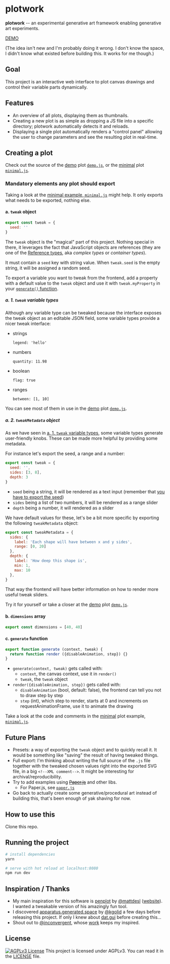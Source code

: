 # plotwork

**plotwork** -- an experimental generative art framework enabling generative art experiments.

[DEMO](https://draft.li/plotwork/)

(The idea isn't new and I'm probably doing it wrong. I don't know the space, I didn't know what existed before building this. It works for me though.)

## Goal

This project is an interactive web interface to plot canvas drawings and control their variable parts dynamically.

## Features

* An overview of all plots, displaying them as thumbnails.
* Creating a new plot is as simple as dropping a JS file into a specific directory; plotwork automatically detects it and reloads.
* Displaying a single plot automatically renders a "control panel" allowing the user to change parameters and see the resulting plot in real-time.

## Creating a plot

Check out the source of the [demo](https://draft.li/plotwork/#/plots/demo.js) plot [`demo.js`](/plots/demo.js), or the [minimal](https://draft.li/plotwork/#/plots/minimal.js) plot [`minimal.js`](/plots/minimal.js).

### Mandatory elements any plot should export

Taking a look at the [minimal example, `minimal.js`](/plots/minimal.js) might help. It only exports what needs to be exported, nothing else.

#### a. `tweak` object

```js
export const tweak = {
  seed: ''
}
```

The `tweak` object is the "magical" part of this project. Nothing special in there, it leverages the fact that JavaScript objects are references (they are one of the [Reference types](https://www.ecma-international.org/ecma-262/5.1/#sec-8.7), aka *complex types* or *container types*).

It must contain a `seed` key with string value. When `tweak.seed` is the empty string, it will be assigned a random seed.

To export a variable you want to tweak from the frontend, add a property with a default value to the `tweak` object and use it with `tweak.myProperty` in your [`generate()` function](#c-generate-function).

##### a. 1. `tweak` variable types

Although any variable type can be tweaked because the interface exposes the tweak object as an editable JSON field, some variable types provide a nicer tweak interface:

* strings

      legend: 'hello'

* numbers

      quantity: 11.98

* boolean

      flag: true

* ranges

      between: [1, 10]

You can see most of them in use in the [demo](https://draft.li/plotwork/#/plots/demo.js) plot [`demo.js`](/plots/demo.js).

##### a. 2. `tweakMetadata` object

As we have seen in [a. 1. `tweak` variable types](#a-1-tweak-variable-types), some variable types generate user-friendly knobs. These can be made more helpful by providing some metadata.

For instance let's export the seed, a range and a number:
```js
export const tweak = {
  seed: '',
  sides: [3, 8],
  depth: 3
}
```

* `seed` being a string, it will be rendered as a text input (remember that [you have to export the seed](#a-tweak-object))
* `sides` being a list of two numbers, it will be rendered as a range slider
* `depth` being a number, it will rendered as a slider

We have default values for these, let's be a bit more specific by exporting the following `tweakMetadata` object:

```js
export const tweakMetadata = {
  sides: {
    label: 'Each shape will have between x and y sides',
    range: [0, 20]
  },
  depth: {
    label: 'How deep this shape is',
    min: 1,
    max: 10
  },
}
```

That way the frontend will have better information on how to render more useful tweak sliders.

Try it for yourself or take a closer at the [demo](https://draft.li/plotwork/#/plots/demo.js) plot [`demo.js`](/plots/demo.js).

#### b. `dimensions` array

```js
export const dimensions = [40, 40]
```

#### c. `generate` function

```js
export function generate (context, tweak) {
  return function render ({disableAnimation, step}) {}
}
```

* `generate(context, tweak)` gets called with:
  * `context`, the canvas context, use it in `render()`
  * `tweak`, the `tweak` object
* `render({disableAnimation, step})` gets called with:
  * `disableAnimation` (bool, default: false), the frontend can tell you not to draw step by step
  * `step` (int), which step to render, starts at 0 and increments on requestAnimationFrame, use it to animate the drawing

Take a look at the code and comments in the [minimal](https://draft.li/plotwork/#/plots/minimal.js) plot example, [`minimal.js`](/plots/minimal.js).

## Future Plans

* Presets: a way of exporting the `tweak` object and to quickly recall it. It would be something like "saving" the result of having tweaked things.
* Full export: I'm thinking about writing the full source of the `.js` file together with the tweaked chosen values right into the exported SVG file, in a big `<!--XML comment-->`. It might be interesting for archival/reproducibility.
* Try to add examples using [~~Paper.js~~](http://paperjs.org/) and other libs.
  * For Paper.js, see [`paper.js`](/plots/paper.js)
* Go back to actually create some generative/procedural art instead of building this, that's been enough of yak shaving for now.

## How to use this

Clone this repo.

## Running the project

``` bash
# install dependencies
yarn

# serve with hot reload at localhost:8080
npm run dev
```

## Inspiration / Thanks

* My main inspiration for this software is [penplot](https://github.com/mattdesl/penplot) by [@mattdesl](https://github.com/mattdesl) ([website](https://www.mattdesl.com/)). I wanted a tweakable version of his amazingly fun tool.
* I discovered [apparatus.generated.space](http://apparatus.generated.space/) by [@kgolid](https://github.com/kgolid) a few days before releasing this project. If only I knew about [dat.gui](https://github.com/dataarts/dat.gui) before creating this…
* Shout out to [@inconvergent](https://github.com/inconvergent/), whose [work](https://inconvergent.net/) keeps my inspired.

## License

[![AGPLv3 License](https://img.shields.io/badge/license-AGPLv3-blue.svg?style=flat-square)](http://www.fsf.org)
 This project is licensed under AGPLv3. You can read it in the [LICENSE](/LICENSE) file.
